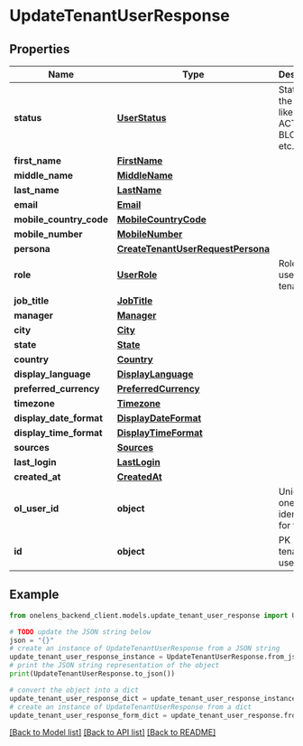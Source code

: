 # UpdateTenantUserResponse


## Properties

Name | Type | Description | Notes
------------ | ------------- | ------------- | -------------
**status** | [**UserStatus**](UserStatus.md) | Status of the user like ACTIVE, BLOCKED etc. | [optional] 
**first_name** | [**FirstName**](FirstName.md) |  | 
**middle_name** | [**MiddleName**](MiddleName.md) |  | [optional] 
**last_name** | [**LastName**](LastName.md) |  | 
**email** | [**Email**](Email.md) |  | [optional] 
**mobile_country_code** | [**MobileCountryCode**](MobileCountryCode.md) |  | [optional] 
**mobile_number** | [**MobileNumber**](MobileNumber.md) |  | [optional] 
**persona** | [**CreateTenantUserRequestPersona**](CreateTenantUserRequestPersona.md) |  | [optional] 
**role** | [**UserRole**](UserRole.md) | Role of the user in the tenant | [optional] 
**job_title** | [**JobTitle**](JobTitle.md) |  | [optional] 
**manager** | [**Manager**](Manager.md) |  | [optional] 
**city** | [**City**](City.md) |  | [optional] 
**state** | [**State**](State.md) |  | [optional] 
**country** | [**Country**](Country.md) |  | [optional] 
**display_language** | [**DisplayLanguage**](DisplayLanguage.md) |  | [optional] 
**preferred_currency** | [**PreferredCurrency**](PreferredCurrency.md) |  | [optional] 
**timezone** | [**Timezone**](Timezone.md) |  | [optional] 
**display_date_format** | [**DisplayDateFormat**](DisplayDateFormat.md) |  | [optional] 
**display_time_format** | [**DisplayTimeFormat**](DisplayTimeFormat.md) |  | [optional] 
**sources** | [**Sources**](Sources.md) |  | [optional] 
**last_login** | [**LastLogin**](LastLogin.md) |  | [optional] 
**created_at** | [**CreatedAt**](CreatedAt.md) |  | [optional] 
**ol_user_id** | **object** | Unique onelens identifier for the user | 
**id** | **object** | PK in the tenant users table | 

## Example

```python
from onelens_backend_client.models.update_tenant_user_response import UpdateTenantUserResponse

# TODO update the JSON string below
json = "{}"
# create an instance of UpdateTenantUserResponse from a JSON string
update_tenant_user_response_instance = UpdateTenantUserResponse.from_json(json)
# print the JSON string representation of the object
print(UpdateTenantUserResponse.to_json())

# convert the object into a dict
update_tenant_user_response_dict = update_tenant_user_response_instance.to_dict()
# create an instance of UpdateTenantUserResponse from a dict
update_tenant_user_response_form_dict = update_tenant_user_response.from_dict(update_tenant_user_response_dict)
```
[[Back to Model list]](../README.md#documentation-for-models) [[Back to API list]](../README.md#documentation-for-api-endpoints) [[Back to README]](../README.md)


